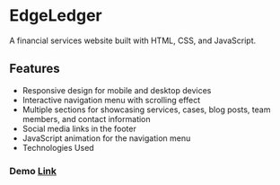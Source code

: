 # EdgeLedger
A financial services website built with HTML, CSS, and JavaScript.

## Features
- Responsive design for mobile and desktop devices
- Interactive navigation menu with scrolling effect
- Multiple sections for showcasing services, cases, blog posts, team members, and contact information
- Social media links in the footer
- JavaScript animation for the navigation menu
- Technologies Used
  
### Demo [Link](https://muthuraj107.github.io/EdgeLedger/)
  
